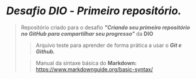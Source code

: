 # ***Desafio DIO*** - *Primeiro repositório.*
> Repositório criado para o desafio ***"Criando seu primeiro repositório no GitHub para compartilhar seu progresso"*** da **DIO**
>
>> Arquivo teste para aprender de forma prática a usar o ***Git e Github.***
>
>> Manual da sintaxe básica do **Markdown:** https://www.markdownguide.org/basic-syntax/
